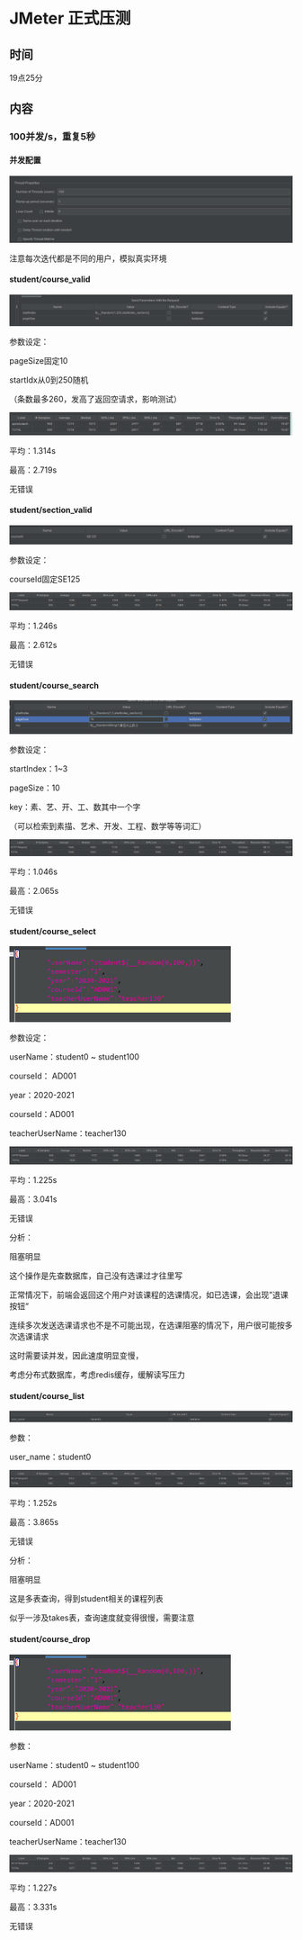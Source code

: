 # JMeter 正式压测

## 时间

19点25分

## 内容

### 100并发/s，重复5秒

#### 并发配置

![image-20200726193736552](JMeter%20%E6%AD%A3%E5%BC%8F%E5%8E%8B%E6%B5%8B.assets/image-20200726193736552.png)

注意每次迭代都是不同的用户，模拟真实环境



#### student/course_valid

![image-20200726195145432](JMeter%20%E6%AD%A3%E5%BC%8F%E5%8E%8B%E6%B5%8B.assets/image-20200726195145432.png)

参数设定：

pageSize固定10

startIdx从0到250随机

（条数最多260，发高了返回空请求，影响测试）



![image-20200726192112027](JMeter%20%E6%AD%A3%E5%BC%8F%E5%8E%8B%E6%B5%8B.assets/image-20200726192112027.png)

平均：1.314s

最高：2.719s

无错误



#### student/section_valid

![image-20200726195042931](JMeter%20%E6%AD%A3%E5%BC%8F%E5%8E%8B%E6%B5%8B.assets/image-20200726195042931.png)

参数设定：

courseId固定SE125





![image-20200726203405399](JMeter%20%E6%AD%A3%E5%BC%8F%E5%8E%8B%E6%B5%8B.assets/image-20200726203405399.png)

平均：1.246s

最高：2.612s

无错误



#### student/course_search

![image-20200726194811037](JMeter%20%E6%AD%A3%E5%BC%8F%E5%8E%8B%E6%B5%8B.assets/image-20200726194811037.png)

参数设定：

startIndex：1~3

pageSize：10

key：素、艺、开、工、数其中一个字

（可以检索到素描、艺术、开发、工程、数学等等词汇）



![image-20200726195320307](JMeter%20%E6%AD%A3%E5%BC%8F%E5%8E%8B%E6%B5%8B.assets/image-20200726195320307.png)

平均：1.046s

最高：2.065s

无错误



#### student/course_select

![image-20200726203048890](JMeter%20%E6%AD%A3%E5%BC%8F%E5%8E%8B%E6%B5%8B.assets/image-20200726203048890.png)

参数设定：

userName：student0 ~ student100

courseId： AD001

year：2020-2021

courseId：AD001

teacherUserName：teacher130



![image-20200726203527296](JMeter%20%E6%AD%A3%E5%BC%8F%E5%8E%8B%E6%B5%8B.assets/image-20200726203527296.png)

平均：1.225s

最高：3.041s

无错误



分析：

阻塞明显

这个操作是先查数据库，自己没有选课过才往里写

正常情况下，前端会返回这个用户对该课程的选课情况，如已选课，会出现”退课按钮“

连续多次发送选课请求也不是不可能出现，在选课阻塞的情况下，用户很可能按多次选课请求

这时需要读并发，因此速度明显变慢，

考虑分布式数据库，考虑redis缓存，缓解读写压力



#### student/course_list

![image-20200726202445657](JMeter%20%E6%AD%A3%E5%BC%8F%E5%8E%8B%E6%B5%8B.assets/image-20200726202445657.png)

参数：

user_name：student0



![image-20200726203633451](JMeter%20%E6%AD%A3%E5%BC%8F%E5%8E%8B%E6%B5%8B.assets/image-20200726203633451.png)

平均：1.252s

最高：3.865s

无错误



分析：

阻塞明显

这是多表查询，得到student相关的课程列表

似乎一涉及takes表，查询速度就变得很慢，需要注意



#### student/course_drop

![image-20200726203052441](JMeter%20%E6%AD%A3%E5%BC%8F%E5%8E%8B%E6%B5%8B.assets/image-20200726203052441.png)

参数：

userName：student0 ~ student100

courseId： AD001

year：2020-2021

courseId：AD001

teacherUserName：teacher130



![image-20200726203310831](JMeter%20%E6%AD%A3%E5%BC%8F%E5%8E%8B%E6%B5%8B.assets/image-20200726203310831.png)

平均：1.227s

最高：3.331s

无错误